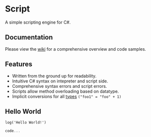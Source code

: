 # Script

A simple scripting engine for C#.

## Documentation

Please view the [wiki](https://github.com/Templarian/Script/wiki) for a comprehensive overview and code samples.

## Features

* Written from the ground up for readability.
* Intuitive C# syntax on intepreter and script side.
* Comprehensive syntax errors and script errors.
* Scripts allow method overloading based on datatype.
* Implicit conversions for all [types](https://github.com/Templarian/Script/wiki/Types) `("foo1" = "foo" + 1)`


## Hello World

```text
log('Hello World!')
```

```csharp
code...
```
